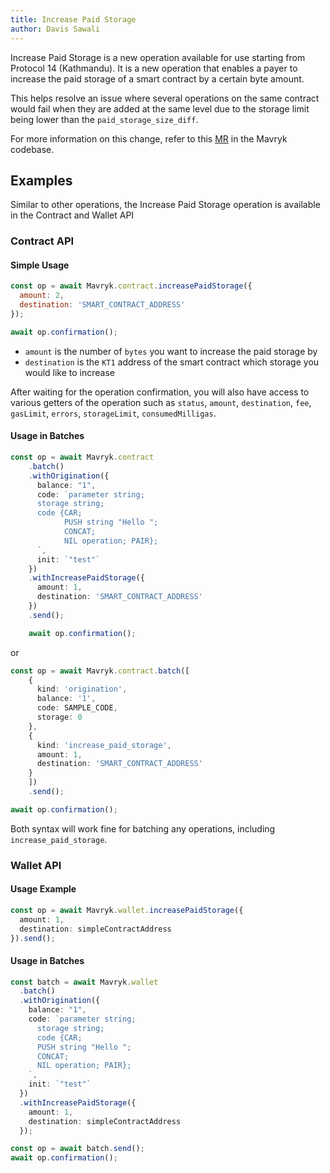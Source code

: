 ```yaml
---
title: Increase Paid Storage
author: Davis Sawali
---
```


Increase Paid Storage is a new operation available for use starting from Protocol 14 (Kathmandu). It is a new operation that enables a payer to increase the paid storage of a smart contract by a certain byte amount.

This helps resolve an issue where several operations on the same contract would fail when they are added at the same level due to the storage limit being lower than the `paid_storage_size_diff`.

For more information on this change, refer to this [MR](https://gitlab.com/mavryk-network/mavryk-protocol/-/merge_requests/5605) in the Mavryk codebase.
## Examples
Similar to other operations, the Increase Paid Storage operation is available in the Contract and Wallet API

### Contract API

#### Simple Usage
```js
const op = await Mavryk.contract.increasePaidStorage({
  amount: 2,
  destination: 'SMART_CONTRACT_ADDRESS'
});

await op.confirmation();
```
- `amount` is the number of `bytes` you want to increase the paid storage by
- `destination` is the `KT1` address of the smart contract which storage you would like to increase

After waiting for the operation confirmation, you will also have access to various getters of the operation such as `status`, `amount`, `destination`, `fee`, `gasLimit`, `errors`, `storageLimit`, `consumedMilligas`.

#### Usage in Batches
```typescript
const op = await Mavryk.contract
    .batch()
    .withOrigination({
      balance: "1",
      code: `parameter string;
      storage string;
      code {CAR;
            PUSH string "Hello ";
            CONCAT;
            NIL operation; PAIR};
      `,
      init: `"test"`
    })
    .withIncreasePaidStorage({
      amount: 1,
      destination: 'SMART_CONTRACT_ADDRESS'
    })
    .send();

    await op.confirmation();
```

or 
```typescript
const op = await Mavryk.contract.batch([
    {
      kind: 'origination', 
      balance: '1', 
      code: SAMPLE_CODE, 
      storage: 0 
    },
    { 
      kind: 'increase_paid_storage',
      amount: 1, 
      destination: 'SMART_CONTRACT_ADDRESS' 
    } 
    ])
    .send();

await op.confirmation();
```

Both syntax will work fine for batching any operations, including `increase_paid_storage`.

### Wallet API

#### Usage Example
```typescript
const op = await Mavryk.wallet.increasePaidStorage({
  amount: 1,
  destination: simpleContractAddress
}).send();
```

#### Usage in Batches
```typescript
const batch = await Mavryk.wallet
  .batch()
  .withOrigination({
    balance: "1",
    code: `parameter string;
      storage string;
      code {CAR;
      PUSH string "Hello ";
      CONCAT;
      NIL operation; PAIR};
    `,
    init: `"test"`
  })
  .withIncreasePaidStorage({
    amount: 1,
    destination: simpleContractAddress
  });

const op = await batch.send();
await op.confirmation();
```
